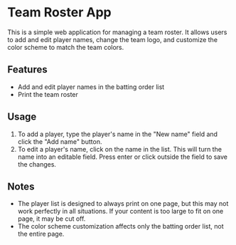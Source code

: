 # Team Roster App

This is a simple web application for managing a team roster. It allows users to add and edit player names, change the team logo, and customize the color scheme to match the team colors.

## Features

- Add and edit player names in the batting order list
- Print the team roster

## Usage

1. To add a player, type the player's name in the "New name" field and click the "Add name" button.
2. To edit a player's name, click on the name in the list. This will turn the name into an editable field. Press enter or click outside the field to save the changes.

## Notes

- The player list is designed to always print on one page, but this may not work perfectly in all situations. If your content is too large to fit on one page, it may be cut off.
- The color scheme customization affects only the batting order list, not the entire page.